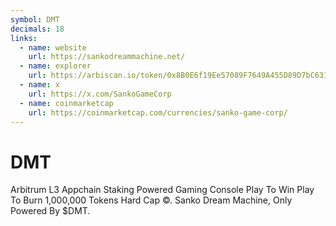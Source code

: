 ```yaml
---
symbol: DMT
decimals: 18
links:
  - name: website
    url: https://sankodreammachine.net/
  - name: explorer
    url: https://arbiscan.io/token/0x8B0E6f19Ee57089F7649A455D89D7bC6314D04e8
  - name: x
    url: https://x.com/SankoGameCorp
  - name: coinmarketcap
    url: https://coinmarketcap.com/currencies/sanko-game-corp/
---
```


# DMT

Arbitrum L3 Appchain Staking Powered Gaming Console Play To Win Play To Burn 1,000,000 Tokens Hard Cap ©. Sanko Dream Machine, Only Powered By $DMT.
